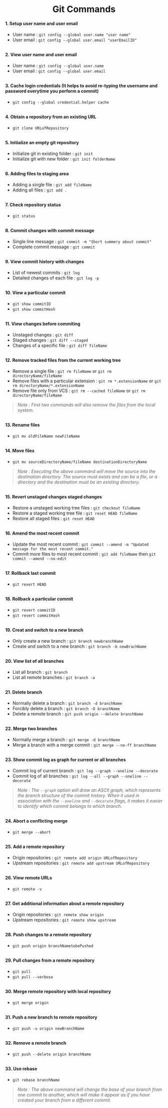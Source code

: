 <h1 align="center">Git Commands</h1>

<h4>1. Setup user name and user email</h4>

- User name  : `git config --global user.name "user name"`<br>
- User email : `git config --global user.email "userEmailID"`

<h2></h2>

<h4>2. View user name and user email</h4>

- User name  : `git config --global user.name`<br>
- User email : `git config --global user.email`

<h2></h2>

<h4>3. Cache login credentials (It helps to avoid re-typing the username and password everytime you perform a commit)</h4>

- `git config --global credential.helper cache`

<h2></h2>

<h4>4. Obtain a repository from an existing URL</h4>

- `git clone URLofRepository`

<h2></h2>

<h4>5. Initialize an empty git repository</h4>

- Initialize git in existing folder : `git init`
- Initialize git with new folder : `git init folderName`

<h2></h2>

<h4>6. Adding files to staging area</h4>

- Adding a single file : `git add fileName`
- Adding all files : `git add .` 

<h2></h2>

<h4>7. Check repository status</h4>

- `git status` 

<h2></h2>

<h4>8. Commit changes with commit message</h4>

- Single line message : `git commit -m "Short summery about commit"`
- Complete commit message : `git commit` 

<h2></h2>

<h4>9. View commit history with changes</h4>

- List of newest commits : `git log`
- Detailed changes of each file : `git log -p` 

<h2></h2>

<h4>10. View a particular commit</h4>

- `git show commitID`
- `git show commitHash`

<h2></h2>

<h4>11. View changes before commiting</h4>

- Unstaged changes : `git diff`
- Staged changes : `git diff --staged`
- Changes of a specific file : `git diff fileName`

<h2></h2>

<h4>12. Remove tracked files from the current working tree</h4>

- Remove a single file : `git rm fileName` or `git rm directoryName/fileName`
- Remove files with a particular extension : `git rm *.extensionName` or `git rm directoryName/*.extensionName`
- Remove file only from VCS : `git rm --cached fileName` or `git rm directoryName/fileName`

> <i>Note : First two commands will also remove the files from the local system.</i>

<h2></h2>

<h4>13. Rename files</h4>

- `git mv oldFileName newFileName`

<h2></h2>

<h4>14. Move files</h4>

- `git mv sourceDirectoryName/fileName destinationDirectoryName`

> <i>Note : Executing the above command will move the source into the destination directory. The source must exists and can be a file, or a directory and the destination must be an existing directory.</i>

<h2></h2>

<h4>15. Revert unstaged changes staged changes</h4>

- Restore a unstaged working tree files : `git checkout fileName`
- Restore a staged working tree file : `git reset HEAD fileName`
- Restore all staged files : `git reset HEAD`

<h2></h2>

<h4>16. Amend the most recent commit</h4>

- Update the most recent commit : `git commit --amend -m "Updated message for the most recent commit."`
- Commit more files to most recent commit : `git add fileName` then `git commit --amend --no-edit`

<h2></h2>

<h4>17. Rollback last commit</h4>

- `git revert HEAD`

<h2></h2>

<h4>18. Rollback a particular commit</h4>

- `git revert commitID`
- `git revert commitHash`

<h2></h2>

<h4>19. Creat and switch to a new branch</h4>

- Only create a new branch : `git branch newbranchName`
- Create and switch to a new branch : `git branch -b newBrachName`

<h2></h2>

<h4>20. View list of all branches</h4>

- List all branch : `git branch`
- List all remote branches : `git branch -a`

<h2></h2>

<h4>21. Delete branch</h4>

- Normally delete a branch : `git branch -d branchName`
- Forcibly delete a branch : `git branch -D branchName`
- Delete a remote branch : `git push origin --delete branchName`

<h2></h2>

<h4>22. Merge two branches</h4>

- Normally merge a branch : `git merge -d branchName`
- Merge a branch with a merge commit : `git merge --no-ff branchName`

<h2></h2>

<h4>23. Show commit log as graph for current or all branches</h4>

- Commit log of current branch : `git log --graph --oneline --decorate`
- Commit log of all branches : `git log --all --graph --oneline --decorate`

> <i>Note : The `--graph` option will draw an ASCII graph, which represents the branch structure of the commit history. When it used in association with the `--oneline` and
> `--decorate` flags, it makes it easier to identify which commit belongs to which branch.</i>

<h2></h2>

<h4>24. Abort a conflicting merge</h4>

- `git merge --abort`

<h2></h2>

<h4>25. Add a remote repository</h4>

- Origin repositories : `git remote add origin URLofRepository`
- Upstream repositories : `git remote add upstream URLofRepository`

<h2></h2>

<h4>26. View remote URLs</h4>

- `git remote -v`

<h2></h2>

<h4>27. Get additional information about a remote repository</h4>

- Origin repositories : `git remote show origin`
- Upstream repositories : `git remote show upstream`

<h2></h2>

<h4>28. Push changes to a remote repository</h4>

- `git push origin branchNametobePushed`

<h2></h2>

<h4>29. Pull changes from a remote repository</h4>

- `git pull`
- `git pull --verbose`

<h2></h2>

<h4>30. Merge remote repository with local repository</h4>

- `git merge origin`

<h2></h2>

<h4>31. Push a new branch to remote repository</h4>

- `git push -u origin newBranchName`

<h2></h2>

<h4>32. Remove a remote branch</h4>

- `git push --delete origin branchName`

<h2></h2>

<h4>33. Use rebase</h4>

- `git rebase branchName`

> <i>Note : The above command will change the base of your branch from one commit to another, which will make it appear as if you have created your branch from a different commit.</i>

<h2></h2>
